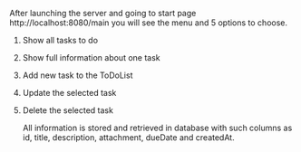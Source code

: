   After launching the server and going to start page http://localhost:8080/main you will see the menu and 5 options to choose. 
1) Show all tasks to do
2) Show full information about one task
3) Add new task to the ToDoList
4) Update the selected task
5) Delete the selected task
   
   All information is stored and retrieved in database with such columns as id, title, description, attachment, dueDate and createdAt.
   
